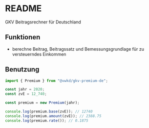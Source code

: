 # README

GKV Beitragsrechner für Deutschland



## Funktionen

- berechne Beitrag, Beitragssatz und Bemessungsgrundlage für zu versteuerndes Einkommen



## Benutzung

```ts
import { Premium } from "@vwkd/gkv-premium-de";

const jahr = 2020;
const zvE = 12_740;

const premium = new Premium(jahr);

console.log(premium.base(zvE)); // 12740
console.log(premium.amount(zvE)); // 2388.75
console.log(premium.rate()); // 0.1875
```
